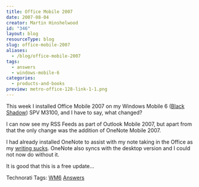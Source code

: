 ```yaml
---
title: Office Mobile 2007
date: 2007-08-04
creator: Martin Hinshelwood
id: "346"
layout: blog
resourceType: blog
slug: office-mobile-2007
aliases:
  - /blog/office-mobile-2007
tags:
  - answers
  - windows-mobile-6
categories:
  - products-and-books
preview: metro-office-128-link-1-1.png
---
```


This week I installed Office Mobile 2007 on my Windows Mobile 6 ([Black Shadow](http://blog.martin.hinshelwood.com/archive/2007/06/21/Windows-Mobile-6-Black-Shadow-4.0.aspx)) SPV M3100, and I have to say, what changed?

I can now see my RSS Feeds as part of Outlook Mobile 2007, but apart from that the only change was the addition of OneNote Mobile 2007.

I had already installed OneNote to assist with my note taking in the Office as my [writing sucks](http://blog.martin.hinshelwood.com/archive/2007/07/22/Memories-of-a-multi-dimensional-free-thinking-software-developer.aspx). OneNote also syncs with the desktop version and I could not now do without it.

It is good that this is a free update...

Technorati Tags: [WM6](http://technorati.com/tags/WM6) [Answers](http://technorati.com/tags/Answers)
